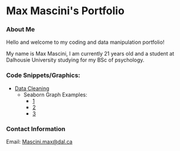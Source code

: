 # Max Mascini's Portfolio
### About Me
Hello and welcome to my coding and data manipulation portfolio!

My name is Max Mascini, I am currently 21 years old and a student at Dalhousie University studying for my BSc of psychology.

### Code Snippets/Graphics:
- [Data Cleaning](Data_cleaning.md)
  - Seaborn Graph Examples:
    - [1](Bias_RTs.png)
    - [2](Error-rates.png)
    - [3](RT-distribution.png)

### Contact Information
Email: [Mascini.max@dal.ca](mailto:mascini.max@dal.ca)
